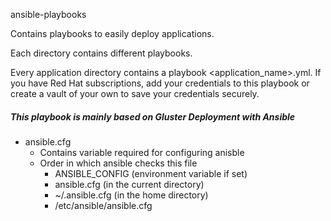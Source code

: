  ansible-playbooks

Contains playbooks to easily deploy applications.

Each directory contains different playbooks.

Every application directory contains a playbook <application_name>.yml. If you have Red Hat subscriptions, add your credentials to this playbook or create a vault of your own to save your credentials securely.

##### This playbook is mainly based on Gluster Deployment with Ansible
- ansible.cfg
  - Contains variable required for configuring anisble
  - Order in which ansible checks this file 
    - ANSIBLE_CONFIG (environment variable if set)
    - ansible.cfg (in the current directory)
    - ~/.ansible.cfg (in the home directory)
    - /etc/ansible/ansible.cfg

